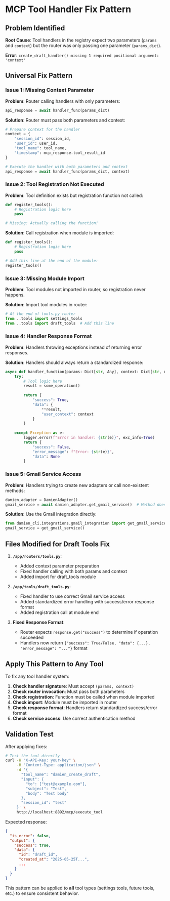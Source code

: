 # MCP Tool Handler Fix Pattern

## Problem Identified

**Root Cause**: Tool handlers in the registry expect two parameters (`params` and `context`) but the router was only passing one parameter (`params_dict`).

**Error**: `create_draft_handler() missing 1 required positional argument: 'context'`

## Universal Fix Pattern

### Issue 1: Missing Context Parameter

**Problem**: Router calling handlers with only parameters:
```python
api_response = await handler_func(params_dict)
```

**Solution**: Router must pass both parameters and context:
```python
# Prepare context for the handler
context = {
    "session_id": session_id,
    "user_id": user_id,
    "tool_name": tool_name,
    "timestamp": mcp_response.tool_result_id
}

# Execute the handler with both parameters and context
api_response = await handler_func(params_dict, context)
```

### Issue 2: Tool Registration Not Executed

**Problem**: Tool definition exists but registration function not called:
```python
def register_tools():
    # Registration logic here
    pass

# Missing: Actually calling the function!
```

**Solution**: Call registration when module is imported:
```python
def register_tools():
    # Registration logic here
    pass

# Add this line at the end of the module:
register_tools()
```

### Issue 3: Missing Module Import

**Problem**: Tool modules not imported in router, so registration never happens.

**Solution**: Import tool modules in router:
```python
# At the end of tools.py router
from ..tools import settings_tools
from ..tools import draft_tools  # Add this line
```

### Issue 4: Handler Response Format

**Problem**: Handlers throwing exceptions instead of returning error responses.

**Solution**: Handlers should always return a standardized response:
```python
async def handler_function(params: Dict[str, Any], context: Dict[str, Any]) -> Dict[str, Any]:
    try:
        # Tool logic here
        result = some_operation()
        
        return {
            "success": True,
            "data": {
                **result,
                "user_context": context
            }
        }
        
    except Exception as e:
        logger.error(f"Error in handler: {str(e)}", exc_info=True)
        return {
            "success": False,
            "error_message": f"Error: {str(e)}",
            "data": None
        }
```

### Issue 5: Gmail Service Access

**Problem**: Handlers trying to create new adapters or call non-existent methods:
```python
damien_adapter = DamienAdapter()
gmail_service = await damien_adapter.get_gmail_service()  # Method doesn't exist
```

**Solution**: Use the Gmail integration directly:
```python
from damien_cli.integrations.gmail_integration import get_gmail_service
gmail_service = get_gmail_service()
```

## Files Modified for Draft Tools Fix

1. **`/app/routers/tools.py`**:
   - Added context parameter preparation
   - Fixed handler calling with both params and context
   - Added import for draft_tools module

2. **`/app/tools/draft_tools.py`**:
   - Fixed handler to use correct Gmail service access
   - Added standardized error handling with success/error response format
   - Added registration call at module end

3. **Fixed Response Format**:
   - Router expects `response.get("success")` to determine if operation succeeded
   - Handlers now return `{"success": True/False, "data": {...}, "error_message": "..."}` format

## Apply This Pattern to Any Tool

To fix any tool handler system:

1. **Check handler signature**: Must accept `(params, context)`
2. **Check router invocation**: Must pass both parameters
3. **Check registration**: Function must be called when module imported
4. **Check import**: Module must be imported in router
5. **Check response format**: Handlers return standardized success/error format
6. **Check service access**: Use correct authentication method

## Validation Test

After applying fixes:
```bash
# Test the tool directly
curl -H "X-API-Key: your-key" \
     -H "Content-Type: application/json" \
     -d '{
       "tool_name": "damien_create_draft", 
       "input": {
         "to": ["test@example.com"], 
         "subject": "Test", 
         "body": "Test body"
       }, 
       "session_id": "test"
     }' \
     http://localhost:8892/mcp/execute_tool
```

Expected response:
```json
{
  "is_error": false,
  "output": {
    "success": true,
    "data": {
      "id": "draft_id",
      "created_at": "2025-05-25T...",
      ...
    }
  }
}
```

This pattern can be applied to **all** tool types (settings tools, future tools, etc.) to ensure consistent behavior.
